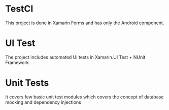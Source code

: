 # TestCI
This project is done in Xamarin Forms and has only the Android component.

# UI Test
The project includes automated UI tests in Xamarin.UI Test + NUnit Framework

# Unit Tests
It covers few basic unit test modules which covers the concept of database mocking and dependency injections


